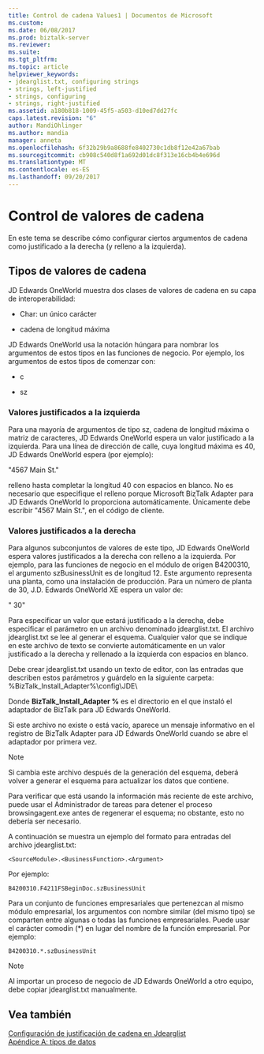 ```yaml
---
title: Control de cadena Values1 | Documentos de Microsoft
ms.custom: 
ms.date: 06/08/2017
ms.prod: biztalk-server
ms.reviewer: 
ms.suite: 
ms.tgt_pltfrm: 
ms.topic: article
helpviewer_keywords:
- jdearglist.txt, configuring strings
- strings, left-justified
- strings, configuring
- strings, right-justified
ms.assetid: a180b818-1009-45f5-a503-d10ed7dd27fc
caps.latest.revision: "6"
author: MandiOhlinger
ms.author: mandia
manager: anneta
ms.openlocfilehash: 6f32b29b9a8688fe8402730c1db8f12e42a67bab
ms.sourcegitcommit: cb908c540d8f1a692d01dc8f313e16cb4b4e696d
ms.translationtype: MT
ms.contentlocale: es-ES
ms.lasthandoff: 09/20/2017
---
```

# <a name="handling-string-values"></a>Control de valores de cadena
En este tema se describe cómo configurar ciertos argumentos de cadena como justificado a la derecha (y relleno a la izquierda).  
  
## <a name="types-of-string-values"></a>Tipos de valores de cadena  
 JD Edwards OneWorld muestra dos clases de valores de cadena en su capa de interoperabilidad:  
  
-   Char: un único carácter  
  
-   cadena de longitud máxima  
  
 JD Edwards OneWorld usa la notación húngara para nombrar los argumentos de estos tipos en las funciones de negocio. Por ejemplo, los argumentos de estos tipos de comenzar con:  
  
-   c  
  
-   sz  
  
### <a name="left-justified-values"></a>Valores justificados a la izquierda  
 Para una mayoría de argumentos de tipo sz, cadena de longitud máxima o matriz de caracteres, JD Edwards OneWorld espera un valor justificado a la izquierda. Para una línea de dirección de calle, cuya longitud máxima es 40, JD Edwards OneWorld espera (por ejemplo):  
  
 "4567 Main St."  
  
 relleno hasta completar la longitud 40 con espacios en blanco. No es necesario que especifique el relleno porque Microsoft BizTalk Adapter para JD Edwards OneWorld lo proporciona automáticamente. Únicamente debe escribir "4567 Main St.", en el código de cliente.  
  
### <a name="right-justified-values"></a>Valores justificados a la derecha  
 Para algunos subconjuntos de valores de este tipo, JD Edwards OneWorld espera valores justificados a la derecha con relleno a la izquierda. Por ejemplo, para las funciones de negocio en el módulo de origen B4200310, el argumento szBusinessUnit es de longitud 12. Este argumento representa una planta, como una instalación de producción. Para un número de planta de 30, J.D. Edwards OneWorld XE espera un valor de:  
  
 "          30"  
  
 Para especificar un valor que estará justificado a la derecha, debe especificar el parámetro en un archivo denominado jdearglist.txt. El archivo jdearglist.txt se lee al generar el esquema. Cualquier valor que se indique en este archivo de texto se convierte automáticamente en un valor justificado a la derecha y rellenado a la izquierda con espacios en blanco.  
  
 Debe crear jdearglist.txt usando un texto de editor, con las entradas que describen estos parámetros y guárdelo en la siguiente carpeta: %BizTalk_Install_Adapter%\config\JDE\  
  
 Donde **BizTalk_Install_Adapter %** es el directorio en el que instaló el adaptador de BizTalk para JD Edwards OneWorld.  
  
 Si este archivo no existe o está vacío, aparece un mensaje informativo en el registro de BizTalk Adapter para JD Edwards OneWorld cuando se abre el adaptador por primera vez.  
  
> [!NOTE]
>  Si cambia este archivo después de la generación del esquema, deberá volver a generar el esquema para actualizar los datos que contiene.  
  
 Para verificar que está usando la información más reciente de este archivo, puede usar el Administrador de tareas para detener el proceso browsingagent.exe antes de regenerar el esquema; no obstante, esto no debería ser necesario.  
  
 A continuación  se muestra un ejemplo del formato para entradas del archivo jdearglist.txt:  
  
```  
<SourceModule>.<BusinessFunction>.<Argument>  
```  
  
 Por ejemplo:  
  
```  
B4200310.F4211FSBeginDoc.szBusinessUnit  
```  
  
 Para un conjunto de funciones empresariales que pertenezcan al mismo módulo empresarial, los argumentos con nombre similar (del mismo tipo) se comparten entre algunas o todas las funciones empresariales. Puede usar el carácter comodín (*) en lugar del nombre de la función empresarial. Por ejemplo:  
  
```  
B4200310.*.szBusinessUnit  
```  
  
> [!NOTE]
>  Al importar un proceso de negocio de JD Edwards OneWorld a otro equipo, debe copiar jdearglist.txt manualmente.  
  
## <a name="see-also"></a>Vea también  
 [Configuración de justificación de cadena en Jdearglist](../core/setting-string-justification-in-jdearglist.md)   
 [Apéndice A: tipos de datos](../core/appendix-a-data-types.md)